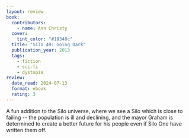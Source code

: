 ```yaml
---
layout: review
book:
  contributors:
    - name: Ann Christy
  cover:
    tint_color: "#19348c"
  title: "Silo 49: Going Dark"
  publication_year: 2013
  tags:
    - fiction
    - sci-fi
    - dystopia
review:
  date_read: 2024-07-13
  format: ebook
  rating: 3
---
```

A fun addition to the Silo universe, where we see a Silo which is close to failing -- the population is ill and declining, and the mayor Graham is determined to create a better future for his people even if Silo One have written them off.
